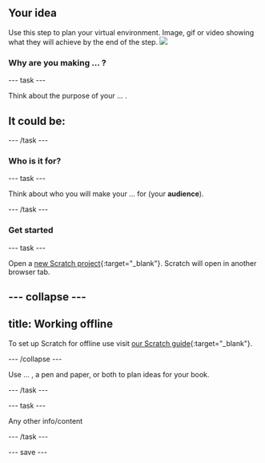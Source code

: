 ## Your idea

Use this step to plan your virtual environment. 
Image, gif or video showing what they will achieve by the end of the step. ![](images/image.png)

### Why are you making ... ?

--- task ---

Think about the purpose of your ... . 

It could be:
- 


--- /task ---

### Who is it for?

--- task ---

Think about who you will make your ... for (your **audience**).

--- /task ---

### Get started


--- task ---

Open a [new Scratch project](http://rpf.io/scratch-new){:target="_blank"}. Scratch will open in another browser tab.

--- collapse ---
---
title: Working offline
---

To set up Scratch for offline use visit [our Scratch guide](https://learning-admin.raspberrypi.org/en/projects/getting-started-scratch/1){:target="_blank"}.

--- /collapse ---

Use ... , a pen and paper, or both to plan ideas for your book.

--- /task ---

--- task ---

Any other info/content

--- /task ---

--- save ---
